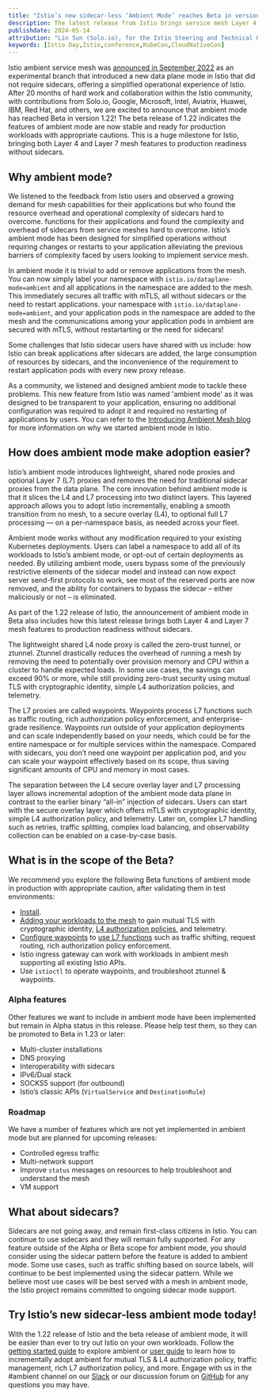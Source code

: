 ```yaml
---
title: "Istio’s new sidecar-less ‘Ambient Mode’ reaches Beta in version 1.22"
description: The latest release from Istio brings service mesh Layer 4 & 7 features to production readiness without sidecars.
publishdate: 2024-05-14
attribution: "Lin Sun (Solo.io), for the Istio Steering and Technical Oversight Committees"
keywords: [Istio Day,Istio,conference,KubeCon,CloudNativeCon]
---
```


Istio ambient service mesh was [announced in September 2022](/blog/2022/introducing-ambient-mesh/) as an experimental branch
that introduced a new data plane mode in Istio that did not require sidecars, offering a simplified operational experience of
Istio. After 20 months of hard work and collaboration within the Istio community, with contributions from Solo.io, Google,
Microsoft, Intel, Aviatrix, Huawei, IBM, Red Hat, and others, we are excited to announce that ambient mode has reached Beta in
version 1.22! The beta release of 1.22 indicates the features of ambient mode are now stable and ready for production workloads
with appropriate cautions. This is a huge milestone for Istio, bringing both Layer 4 and Layer 7 mesh features to production
readiness without sidecars.

## Why ambient mode?

We listened to the feedback from Istio users and observed a growing demand for mesh capabilities for their applications but who found the resource overhead and operational complexity of sidecars hard to overcome.
functions for their applications and found the complexity and overhead of sidecars from service meshes hard to overcome.
Istio’s ambient mode has been designed for simplified operations without requiring changes or restarts to your application
alleviating the previous barriers of complexity faced by users looking to implement service mesh.

In ambient mode it is trivial to add or remove applications from the mesh. You can now simply label your namespace with `istio.io/dataplane-mode=ambient` and all applications in the namespace are added to the mesh. This immediately secures all traffic with mTLS, all without sidecars or the need to restart applications.
your namespace with `istio.io/dataplane-mode=ambient`, and your application pods in the namespace are added to the mesh and the
communications among your application pods in ambient are secured with mTLS, without restartarting or the need for sidecars!

Some challenges that Istio sidecar users have shared with us include: how Istio can break applications after sidecars are
added, the large consumption of resources by sidecars, and the inconvenience of the requirement to restart application pods
with every new proxy release.

As a community, we listened and designed ambient mode to tackle these problems. This new feature from Istio was named 'ambient mode'
as it was designed to be transparent to your application, ensuring no additional configuration was required to adopt it
and required no restarting of applications by users. You can refer to the [Introducing Ambient Mesh blog](/blog/2022/introducing-ambient-mesh/)
for more information on why we started ambient mode in Istio.

## How does ambient mode make adoption easier?

Istio’s ambient mode introduces lightweight, shared node proxies and optional Layer 7 (L7) proxies and removes the need for
traditional sidecar proxies from the data plane. The core innovation behind ambient mode is that it slices the L4 and L7
processing into two distinct layers. This layered approach allows you to adopt Istio incrementally, enabling a smooth
transition from no mesh, to a secure overlay (L4), to optional full L7 processing — on a per-namespace basis, as needed across
your fleet.

Ambient mode works without any modification required to your existing Kubernetes deployments. Users can label a namespace to
add all of its workloads to Istio’s ambient mode, or opt-out of certain deployments as needed. By utilizing ambient mode, users
bypass some of the previously restrictive elements of the sidecar model and instead can now expect server send-first protocols
to work, see most of the reserved ports are now removed, and the ability for containers to bypass the sidecar – either
maliciously or not – is eliminated.

As part of the 1.22 release of Istio, the announcement of ambient mode in Beta also includes how this latest release brings
both Layer 4 and Layer 7 mesh features to production readiness without sidecars.

The lightweight shared L4 node proxy is called the zero-trust tunnel, or ztunnel. Ztunnel drastically reduces the overhead of
running a mesh by removing the need to potentially over provision memory and CPU within a cluster to handle expected loads. In
some use cases, the savings can exceed 90% or more, while still providing zero-trust security using mutual TLS with
cryptographic identity, simple L4 authorization policies, and telemetry.

The L7 proxies are called waypoints. Waypoints process L7 functions such as traffic routing, rich authorization policy
enforcement, and enterprise-grade resilience. Waypoints run outside of your application deployments and can scale independently
based on your needs, which could be for the entire namespace or for multiple services within the namespace. Compared with
sidecars, you don’t need one waypoint per application pod, and you can scale your waypoint effectively based on its scope,
thus saving significant amounts of CPU and memory in most cases.

The separation between the L4 secure overlay layer and L7 processing layer allows incremental adoption of the ambient mode data
plane in contrast to the earlier binary “all-in” injection of sidecars. Users can start with the secure overlay layer which
offers mTLS with cryptographic identity, simple L4 authorization policy, and telemetry. Later on, complex L7 handling such as
retries, traffic splitting, complex load balancing, and observability collection can be enabled on a case-by-case basis.

## What is in the scope of the Beta?

We recommend you explore the following Beta functions of ambient mode in production with appropriate caution, after validating
them in test environments:

- [Install](/docs/ambient/install/).
- [Adding your workloads to the mesh](/docs/ambient/usage/add-workloads/) to gain mutual TLS with cryptographic identity, [L4 authorization policies](t/docs/ambient/usage/l4-policy/), and telemetry.
- [Configure waypoints](/docs/ambient/usage/waypoint/) to [use L7 functions](/docs/ambient/usage/l7-features/) such as traffic shifting, request routing, rich authorization policy enforcement.
- Istio ingress gateway can work with workloads in ambient mesh supporting all existing Istio APIs.
- Use `istioctl` to operate waypoints, and troubleshoot ztunnel & waypoints.

### Alpha features

Other features we want to include in ambient mode have been implemented but remain in Alpha status in this release. Please help
test them, so they can be promoted to Beta in 1.23 or later:

- Multi-cluster installations
- DNS proxying
- Interoperability with sidecars
- IPv6/Dual stack
- SOCKS5 support (for outbound)
- Istio’s classic APIs (`VirtualService` and `DestinationRule`)

### Roadmap

We have a number of features which are not yet implemented in ambient mode but are planned for upcoming releases:

- Controlled egress traffic
- Multi-network support
- Improve `status` messages on resources to help troubleshoot and understand the mesh
- VM support

## What about sidecars?

Sidecars are not going away, and remain first-class citizens in Istio. You can continue to use sidecars and they will remain
fully supported.  For any feature outside of the Alpha or Beta scope for ambient mode, you should consider using the sidecar
pattern before the feature is added to ambient mode. Some use cases, such as traffic shifting based on source labels, will
continue to be best implemented using the sidecar pattern. While we believe most use cases will be best served with a mesh in
ambient mode, the Istio project remains committed to ongoing sidecar mode support.

## Try Istio’s new sidecar-less ambient mode today!

With the 1.22 release of Istio and the beta release of ambient mode, it will be easier than ever to try out Istio on your own
workloads. Follow the [getting started guide](/docs/ambient/getting-started/) to explore ambient or [user guide](/docs/ambient/usage/)
to learn how to incrementally adopt ambient for mutual TLS & L4 authorization policy, traffic management, rich L7
authorization policy, and more. Engage with us in the #ambient channel on our [Slack](https://slack.istio.io) or our discussion forum on
[GitHub](https://github.com/istio/istio/discussions) for any questions you may have.
